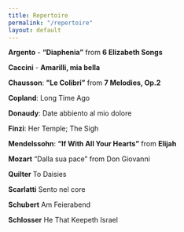 ```yaml
---
title: Repertoire
permalink: "/repertoire"
layout: default
---
```


**Argento** - **“Diaphenia”** from **6 Elizabeth Songs**

**Caccini** - **Amarilli, mia bella** 

**Chausson**: **"Le Colibri”** from **7 Melodies, Op.2** 

**Copland**: Long Time Ago 

**Donaudy**: Date abbiento al mio dolore 

**Finzi**: Her Temple; The Sigh 

**Mendelssohn**: **“If With All Your Hearts”** from **Elijah** 

**Mozart**
  “Dalla sua pace” from Don Giovanni 
     
**Quilter**
  To Daisies 

**Scarlatti**
  Sento nel core

**Schubert**
  Am Feierabend 

**Schlosser**
  He That Keepeth Israel